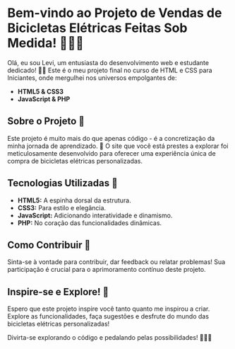 # Bem-vindo ao Projeto de Vendas de Bicicletas Elétricas Feitas Sob Medida! 🚴‍♂️💡

Olá, eu sou Levi, um entusiasta do desenvolvimento web e estudante dedicado! 👨‍💻 Este é o meu projeto final no curso de HTML e CSS para Iniciantes, onde mergulhei nos universos empolgantes de:

- **HTML5 & CSS3**
- **JavaScript & PHP**

## Sobre o Projeto 🌟

Este projeto é muito mais do que apenas código - é a concretização da minha jornada de aprendizado. 🚀 O site que você está prestes a explorar foi meticulosamente desenvolvido para oferecer uma experiência única de compra de bicicletas elétricas personalizadas.

## Tecnologias Utilizadas 🚀

- **HTML5:** A espinha dorsal da estrutura.
- **CSS3:** Para estilo e elegância.
- **JavaScript:** Adicionando interatividade e dinamismo.
- **PHP:** No coração das funcionalidades dinâmicas.

## Como Contribuir 🤝

Sinta-se à vontade para contribuir, dar feedback ou relatar problemas! Sua participação é crucial para o aprimoramento contínuo deste projeto.

## Inspire-se e Explore! 🌈

Espero que este projeto inspire você tanto quanto me inspirou a criar. Explore as funcionalidades, faça sugestões e desfrute do mundo das bicicletas elétricas personalizadas!

Divirta-se explorando o código e pedalando pelas possibilidades! 🚵‍♀️✨
